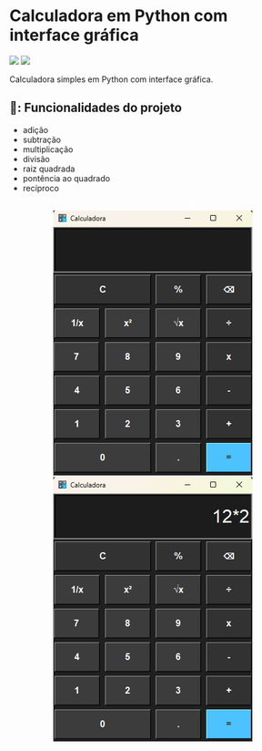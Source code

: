 # Calculadora em Python com interface gráfica

<p align="left">
<!--     <img src="https://img.shields.io/badge/Status-Em%20Desenvolvimento-orange?style=for-the-badge"/> -->
    <img src="https://img.shields.io/badge/Status-Conclu%C3%ADdo-brightgreen?style=for-the-badge"/>
    <img src="https://img.shields.io/github/license/GabrielSchiavo/to-do-list?color=blue&style=for-the-badge"/>
</p>

Calculadora simples em Python com interface gráfica.

## 🔨: Funcionalidades do projeto
- adição
- subtração
- multiplicação
- divisão
- raiz quadrada
- pontência ao quadrado
- recíproco

<br>

<div display: inline_block align="center">
  <img src="img/screenshot1.png" alt="Screenchot1"/>
  <img src="img/screenshot2.png" alt="Screenchot2"/>
</div>
